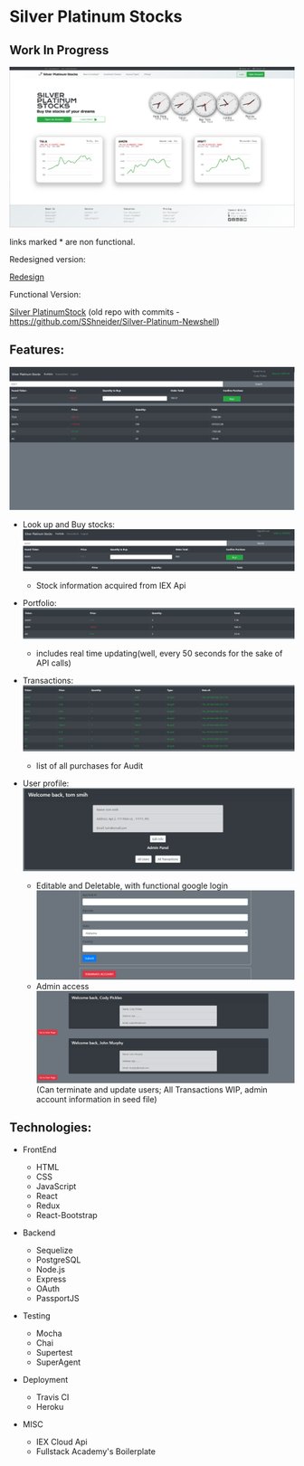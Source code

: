 # Silver Platinum Stocks
## Work In Progress

![Redesign](/ReadmeImages/frontpage.png)

links marked * are non functional.

Redesigned version:

[Redesign](http://spstocks.herokuapp.com/)

Functional Version:

[Silver PlatinumStock](http://silverplatinumstocks.herokuapp.com/)
(old repo with commits - https://github.com/SShneider/Silver-Platinum-Newshell)

## Features:
![Image of the Site](/ReadmeImages/site.png)

* Look up and Buy stocks:
![Image of the buy](/ReadmeImages/buy.png)
    * Stock information acquired from IEX Api
* Portfolio:
![Image of the portfolio](/ReadmeImages/portfolio.png)
  * includes real time updating(well, every 50 seconds for the sake of API calls)
  
* Transactions:
![Image of the transactions](/ReadmeImages/audittransactions.png)
  * list of all purchases for Audit

* User profile:
![Image of User Profile](/ReadmeImages/userprofile.png)
    * Editable and Deletable, with functional google login
    ![Image of Update user](/ReadmeImages/accountfeatures.PNG)
    * Admin access
    ![Image of Admin panel](/ReadmeImages/admin.png)
    (Can terminate and update users; All Transactions WIP, admin account information in seed file)

## Technologies:

* FrontEnd
    * HTML
    * CSS
    * JavaScript
    * React
    * Redux
    * React-Bootstrap
* Backend

  * Sequelize
  * PostgreSQL
  * Node.js
  * Express
  * OAuth
  * PassportJS
* Testing

  * Mocha
  * Chai
  * Supertest
  * SuperAgent
* Deployment

  * Travis CI
  * Heroku
* MISC

  * IEX Cloud Api
  * Fullstack Academy's Boilerplate
